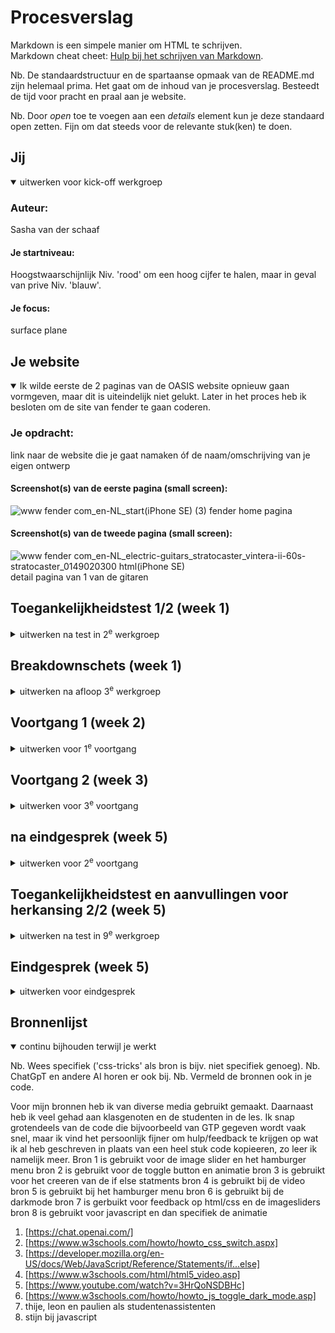 # Procesverslag
Markdown is een simpele manier om HTML te schrijven.  
Markdown cheat cheet: [Hulp bij het schrijven van Markdown](https://github.com/adam-p/markdown-here/wiki/Markdown-Cheatsheet).


Nb. De standaardstructuur en de spartaanse opmaak van de README.md zijn helemaal prima. Het gaat om de inhoud van je procesverslag. Besteedt de tijd voor pracht en praal aan je website.

Nb. Door *open* toe te voegen aan een *details* element kun je deze standaard open zetten. Fijn om dat steeds voor de relevante stuk(ken) te doen.





## Jij

<details open>
  <summary>uitwerken voor kick-off werkgroep</summary>

  ### Auteur:
  Sasha van der schaaf

  #### Je startniveau:
  Hoogstwaarschijnlijk Niv. 'rood' om een hoog cijfer te halen, maar in geval van  prive Niv. 'blauw'.

  #### Je focus:
 surface plane
 
</details>





## Je website

<details open>
  <summary>Ik wilde eerste de 2 paginas van de OASIS website opnieuw gaan 
  vormgeven, maar dit is uiteindelijk niet gelukt. Later in het proces
  heb ik besloten om de site van fender te gaan coderen.</summary>

  ### Je opdracht:
  link naar de website die je gaat namaken óf de naam/omschrijving van je eigen ontwerp

  #### Screenshot(s) van de eerste pagina (small screen): 
  ![www fender com_en-NL_start(iPhone SE) (3)](https://github.com/SASHAVANDERSCHAAF/FED2023/assets/144615532/58531865-6062-490d-bbed-2fc33d3c0aa3)
  fender home pagina
 

  #### Screenshot(s) van de tweede pagina (small screen):
  ![www fender com_en-NL_electric-guitars_stratocaster_vintera-ii-60s-stratocaster_0149020300 html(iPhone SE)](https://github.com/SASHAVANDERSCHAAF/FED2023/assets/144615532/6c0fae70-e665-4e7f-ac64-799a0ac5ce2c)
 detail pagina van 1 van de gitaren 
  
 
</details>



## Toegankelijkheidstest 1/2 (week 1)

<details>
  <summary>uitwerken na test in 2<sup>e</sup> werkgroep</summary>

  ### Bevindingen
  Lijst met je bevindingen die in de test naar voren kwamen:

Er zijn een paar dingen op de fender site die niet aan de WCAG checklist voldoen. Zo heeft de website, Niet alle elementen hebben voldoende kleurcontrast.
 Niet alle afbeeldingen hebben een tekstueel alternatief.
 Niet alle links hebben een zichtbare tekst. goede elementen waren:
 De pagina heeft een titel.
 De pagina heeft een geldige taal.
 Knoppen hebben een zichtbare tekst.
 Alle formuliervelden hebben een label.
 De pagina gebruikt skiplinks om blokken content te omzeilen.

Dit zijn kritieke fouten die aangepast moeten worden.
afbeeldingen moeten alternatieve tekst hebben.
knoppen moeten izchtbare tekst hebben.
afbeeldingen moet voldoende kleuren contrast hebben.
ul atributen moeten opgenomen en gebruikt worden.
links moeten zichtbare en duidelijke tekst hebben.
id van elementen moeten uniek zijn.

voor de rest is de site wel goed, er is een hoog contrast en de content is goed. Alleen voor mensen met een screenreader of slecht zicht is de site denk lastig om te gebruiken.


</details>



## Breakdownschets (week 1)

<details>
  <summary>uitwerken na afloop 3<sup>e</sup> werkgroep</summary>

  ### de hele pagina: 
  ![www fender com_en-NL_start(iPhone SE) (3)](https://github.com/SASHAVANDERSCHAAF/FED2023/assets/144615532/f586cc3a-b4a3-417f-ae31-f24ac3f8b214)


  ### dynamisch deel (bijv menu): 
 ![screenshot12](https://github.com/SASHAVANDERSCHAAF/FED2023/assets/144615532/a698d6b2-6b4c-4596-9a31-dfbec74c7f59)


  ### wellicht nog een dynamisch deel (bijv filter): 
 ![screenshot13](https://github.com/SASHAVANDERSCHAAF/FED2023/assets/144615532/ad6f6370-562b-4016-8cbf-0f27fe8467a8)


</details>





## Voortgang 1 (week 2)

<details>
  <summary>uitwerken voor 1<sup>e</sup> voortgang</summary>

  ### Stand van zaken
  Op dit punt ging ik dus veranderen van website dit was een lastige keuze maar 
  bleek uiteindelijk wel de goede te zijn. Hierdoor moest ik opnieuw beginnen 
  en ben ik hier begonen met het maken van een header en andere componetenten van de site
  
  
![headerscreenshot](https://github.com/SASHAVANDERSCHAAF/FED2023/assets/144615532/31fb4e07-2b0e-4ce6-837c-952444c5b67c)
![screen2](https://github.com/SASHAVANDERSCHAAF/FED2023/assets/144615532/2075ac69-6932-4ddf-84c9-7cef8d71cde9)

![screen14](https://github.com/SASHAVANDERSCHAAF/FED2023/assets/144615532/9e939937-d64e-4f1c-b381-69e899fb706f)


  ### Agenda voor meeting
 Tijdens de meeting hebben we vooral gekeken naar de code die ik geschreven had voor 
 de header en de opmaakt van de afbeeldingen. Daarnaast waren groepsgenoten bezig met 
 een image slider die ik later zelf ook wilde gaan maken ik heb hier goed opgelet om het in de teokomst zelf ook te kunnen gebruiken. 

 Vragen:
 Heb ik bij het maken van de header en opmaak de juiste code gebruikt
 hoe kan ik mijn site toegankelijk maken
 welke mogelijkheden heb ik binnen mijn website voor de surfice plane
 wat kan er nog verbeterd worden


  ### Verslag van meeting
  hier na afloop snel de uitkomsten van de meeting vastleggen

  - ga een dark light mode maken
  - iets minder druk maken om vormgeving, meer op de code
  - sneller gaan coderen
  - wees niet banf om fouten te maken, ga aan de slag met je JS

</details>





## Voortgang 2 (week 3)

<details>
<summary>uitwerken voor 3<sup>e</sup> voortgang</summary>

  ### Stand van zaken
  voor de meeting had ik slechts de header af en een aantal afbeeldingen.
  ik was begonnen aan mijn 2de pagina maar had door nog ook niet erg veel van af.
  Dit kwam grotendeels door mijn ingewikkeld thuissituatie en niet genoeg motivatie 
  gedurende de les. Echter heb ik wel progressie kunnen maken.
  

  ![screen15](https://github.com/SASHAVANDERSCHAAF/FED2023/assets/144615532/7173cd71-7bcd-448c-b7ec-5875319ad8be)

  ### Agenda voor meeting
  samen met je groepje opstellen
  we hebben samen besproken hoe we eventueel een dark light mode konden maken en 
  een hambrger menu. De JS vond ik zelf niet super complex het enige waar ik moeite 
  mee heb is de code zelf te bedenken. Ik kreeg hier als feedback op dat ik gewoon 
  gpt of een ande bron voor moet gebruiken.


  ### Verslag van meeting
  Ik vond het zelf erg ingewikkeld om aan de image sliders te werken. Het horizontale scollen vond ik zelf moeilijk om te maken. Dit kwam vooral doordat het scale van de 
images niet helmaal lukte. Uiteindelijk ben ik er samen met de stundent assisent uitegkomen en zijn we erg ver gekomen. daarna ben ik de footer gaan maken.
![screen3](https://github.com/SASHAVANDERSCHAAF/FED2023/assets/144615532/e05653ae-eecb-40b2-8561-2056d6da84e6)
![screen5](https://github.com/SASHAVANDERSCHAAF/FED2023/assets/144615532/c7e39496-5adc-4ffc-9b9a-35f0cc8688c3)



  - aan het werk gaan
  - keuzes leren maken
  - beginnen aan js, niet later toevoegen
  - goed op weg, mis nog wel een hoop dingen.

</details>







## na eindgesprek (week 5)

<details>
  <summary>uitwerken voor 2<sup>e</sup> voortgang</summary>

  ### Stand van zaken
  Hier was mijn eindgesprek met danny ik was nog niet begonnen aan mijn js, maar had 
  al wel erg veel css en html geschreven. Ik had geen feedback ontvangen op mijn huidige code, en ik moest vooral zo door blijven gaan. Dit heb ik dan uiteindelijk dan ook gedaan en ik ben volle bak aan de slag gegaan. 

  ### proces na eingesprek
  ik had na afloop duidelijke doelen opgesteld. Ik ging de surface plane verbeteren en moest goed aan de slag gaan. Ik begon met de pagina veder aftemaken met html en 
  css. Hierbij liep ik vooral tegen het vormgeven van het onderste deel van pagina 2 aan. Ook ben ik overgaan van pseudo elementen naar classes en ids, Dit heb ik puur gedaan omdat dit het voor mijn makkelijker maakte ze te gebruiken in js. Met hulp en sommige bronnen lukte het mij om de elementen van de plane te maken. Vervolgens heb ik alle errors en wanring weg gewerkt in mijn veladator in vs code.
  ### Verslag van meeting
  er zijn een aantal belangrijke punten die ik het verwerkt en toegevoegd na ons eindgesprek:
  - darklightmode
  - dommanipulatie
  - positioneren
 -  video en geluid
  - pagina 1 agemaakt
  - pagina 2 afgemaakt
  - js toegevoegd
![screen6](https://github.com/SASHAVANDERSCHAAF/FED2023/assets/144615532/47b15b29-fe51-4200-8881-21a67568f96d)
![screen7](https://github.com/SASHAVANDERSCHAAF/FED2023/assets/144615532/6a6165fd-66de-417f-9ed8-2d012d455fa7)
![screen8](https://github.com/SASHAVANDERSCHAAF/FED2023/assets/144615532/2fcd0169-a13f-42d8-bf5c-f33c8fc53b8a)
![screen9](https://github.com/SASHAVANDERSCHAAF/FED2023/assets/144615532/a62e1aa1-b4d2-4dfe-a28a-26a29519678f)
![screen 11](https://github.com/SASHAVANDERSCHAAF/FED2023/assets/144615532/1412f06c-fea0-4e85-9378-2e2a03a72635)



</details>

## Toegankelijkheidstest en aanvullingen voor herkansing 2/2 (week 5)

<details>
  <summary>uitwerken na test in 9<sup>e</sup> werkgroep</summary>

### Stand van zaken


### Bevindingen
De eerde kritieke fouten die aangepast zijn.
afbeeldingen moeten alternatieve tekst hebben (verwerkt)
knoppen moeten izchtbare tekst hebben (verwerkt)
afbeeldingen moet voldoende kleuren contrast hebben (verwerkt)
ul atributen moeten opgenomen en gebruikt worden (verwerkt)
links moeten zichtbare en duidelijke tekst hebben (verwerkt)
id van elementen moeten uniek zijn(verwerkt)
Extra toegangelijkheids elmenten:
ik heb de kleurcontrast verbeterd op de website
video niet op auto play zodat de gebuikt niet overpikkeld kan raken of iemand 
die blind is in de war kan raken.
ook een dark en light mode toegevoegd voor slechtziende. 

 

</details>






## Eindgesprek (week 5)

<details>
  <summary>uitwerken voor eindgesprek</summary>

  ### Je uitkomst - karakteristiek screenshots:
  <img src="readme-images/dummy-plaatje.jpg" width="375px" alt="uitomst opdracht 1">


  ### Dit ging goed/Heb ik geleerd: 
  ik heb vooral geleerd dat ik moet plannen en niet aan mezelf moet twijfelen.
  Vaak kan ik gewoon prima coderen zonder dat ik dat door heb. Daarnaast had ik nog
  nooit echt java gebuikt voor een hamburger menu of iets in die richting. Dus vooral JS inzetten voor stnadaart elemenent binnen een website heb ik geleerd.

  <img src="readme-images/dummy-plaatje.jpg" width="375px" alt="top">


  ### Dit was lastig/Is niet gelukt:
  Ik had misschien de footer wat netter willen vormgeven. Ik ben niet helemaal tevreden hierover. Echter is het wel iets wat mij eventueel zou lukken met html en css. Daarnaast had ik eerder classes willen gebuirken inplaats van pseudo elementen.

  <img src="readme-images/dummy-plaatje.jpg" width="375px" alt="bummer">
</details>





## Bronnenlijst

<details open>
  <summary>continu bijhouden terwijl je werkt</summary>

  Nb. Wees specifiek ('css-tricks' als bron is bijv. niet specifiek genoeg). 
  Nb. ChatGpT en andere AI horen er ook bij.
  Nb. Vermeld de bronnen ook in je code.

  Voor mijn bronnen heb ik van diverse media gebruikt gemaakt. Daarnaast heb ik veel gehad aan klasgenoten en de studenten in de les. Ik snap grotendeels van de code die bijvoorbeeld van GTP gegeven wordt vaak snel, maar ik vind het persoonlijk fijner om hulp/feedback te krijgen op wat ik al heb geschreven in plaats van een heel stuk code kopieeren, zo leer ik namelijk meer. 
  Bron 1 is gebruikt voor de image slider en het hamburger menu
  bron 2 is gebruikt voor de toggle button en animatie
  bron 3 is gebruikt voor het creeren van de if else statments
  bron 4 is gebruikt bij de video
  bron 5 is gebruikt bij het hamburger menu
  bron 6 is gebruikt bij de darkmode
  bron 7 is gerbuikt voor feedback op html/css en de imagesliders
  bron 8 is gebruikt voor javascript en dan specifiek de animatie

1. [https://chat.openai.com/]
2. [https://www.w3schools.com/howto/howto_css_switch.aspx]
3. [https://developer.mozilla.org/en-US/docs/Web/JavaScript/Reference/Statements/if...else]
4. [https://www.w3schools.com/html/html5_video.asp]
5. [https://www.youtube.com/watch?v=3HrQoNSDBHc]
6. [https://www.w3schools.com/howto/howto_js_toggle_dark_mode.asp]
7. thije, leon en paulien als studentenassistenten
8. stijn bij javascript

</details>

